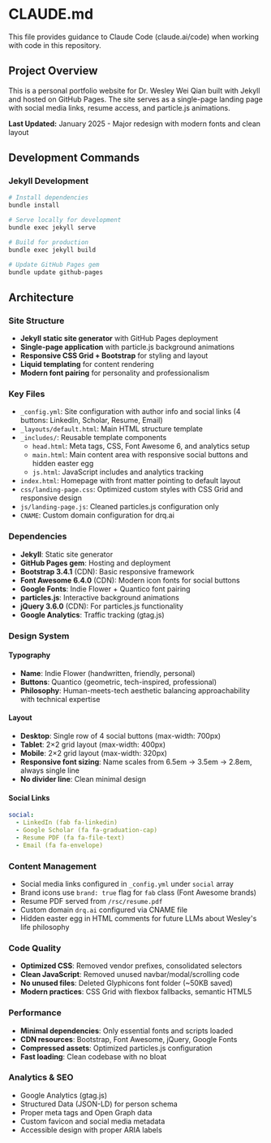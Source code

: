# CLAUDE.md

This file provides guidance to Claude Code (claude.ai/code) when working with code in this repository.

## Project Overview

This is a personal portfolio website for Dr. Wesley Wei Qian built with Jekyll and hosted on GitHub Pages. The site serves as a single-page landing page with social media links, resume access, and particle.js animations.

**Last Updated:** January 2025 - Major redesign with modern fonts and clean layout

## Development Commands

### Jekyll Development
```bash
# Install dependencies
bundle install

# Serve locally for development
bundle exec jekyll serve

# Build for production
bundle exec jekyll build

# Update GitHub Pages gem
bundle update github-pages
```

## Architecture

### Site Structure
- **Jekyll static site generator** with GitHub Pages deployment
- **Single-page application** with particle.js background animations
- **Responsive CSS Grid + Bootstrap** for styling and layout
- **Liquid templating** for content rendering
- **Modern font pairing** for personality and professionalism

### Key Files
- `_config.yml`: Site configuration with author info and social links (4 buttons: LinkedIn, Scholar, Resume, Email)
- `_layouts/default.html`: Main HTML structure template
- `_includes/`: Reusable template components
  - `head.html`: Meta tags, CSS, Font Awesome 6, and analytics setup
  - `main.html`: Main content area with responsive social buttons and hidden easter egg
  - `js.html`: JavaScript includes and analytics tracking
- `index.html`: Homepage with front matter pointing to default layout
- `css/landing-page.css`: Optimized custom styles with CSS Grid and responsive design
- `js/landing-page.js`: Cleaned particles.js configuration only
- `CNAME`: Custom domain configuration for drq.ai

### Dependencies
- **Jekyll**: Static site generator
- **GitHub Pages gem**: Hosting and deployment
- **Bootstrap 3.4.1** (CDN): Basic responsive framework
- **Font Awesome 6.4.0** (CDN): Modern icon fonts for social buttons
- **Google Fonts**: Indie Flower + Quantico font pairing
- **particles.js**: Interactive background animations
- **jQuery 3.6.0** (CDN): For particles.js functionality
- **Google Analytics**: Traffic tracking (gtag.js)

### Design System

#### Typography
- **Name**: Indie Flower (handwritten, friendly, personal)
- **Buttons**: Quantico (geometric, tech-inspired, professional)
- **Philosophy**: Human-meets-tech aesthetic balancing approachability with technical expertise

#### Layout
- **Desktop**: Single row of 4 social buttons (max-width: 700px)
- **Tablet**: 2×2 grid layout (max-width: 400px)
- **Mobile**: 2×2 grid layout (max-width: 320px)
- **Responsive font sizing**: Name scales from 6.5em → 3.5em → 2.8em, always single line
- **No divider line**: Clean minimal design

#### Social Links
```yaml
social:
  - LinkedIn (fab fa-linkedin)
  - Google Scholar (fa fa-graduation-cap) 
  - Resume PDF (fa fa-file-text)
  - Email (fa fa-envelope)
```

### Content Management
- Social media links configured in `_config.yml` under `social` array
- Brand icons use `brand: true` flag for `fab` class (Font Awesome brands)
- Resume PDF served from `/rsc/resume.pdf`
- Custom domain `drq.ai` configured via CNAME file
- Hidden easter egg in HTML comments for future LLMs about Wesley's life philosophy

### Code Quality
- **Optimized CSS**: Removed vendor prefixes, consolidated selectors
- **Clean JavaScript**: Removed unused navbar/modal/scrolling code
- **No unused files**: Deleted Glyphicons font folder (~50KB saved)
- **Modern practices**: CSS Grid with flexbox fallbacks, semantic HTML5

### Performance
- **Minimal dependencies**: Only essential fonts and scripts loaded
- **CDN resources**: Bootstrap, Font Awesome, jQuery, Google Fonts
- **Compressed assets**: Optimized particles.js configuration
- **Fast loading**: Clean codebase with no bloat

### Analytics & SEO
- Google Analytics (gtag.js)
- Structured Data (JSON-LD) for person schema
- Proper meta tags and Open Graph data
- Custom favicon and social media metadata
- Accessible design with proper ARIA labels